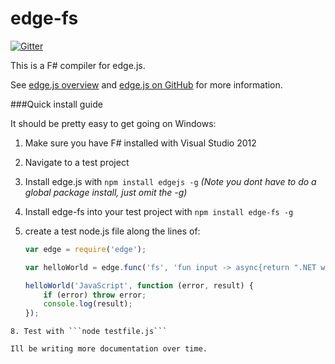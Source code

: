 edge-fs
=======

[![Gitter](https://badges.gitter.im/Join%20Chat.svg)](https://gitter.im/7sharp9/edge-fs?utm_source=badge&utm_medium=badge&utm_campaign=pr-badge&utm_content=badge)

This is a F# compiler for edge.js.

See [edge.js overview](http://tjanczuk.github.com/edge) and [edge.js on GitHub](https://github.com/tjanczuk/egde) for more information. 

###Quick install guide

It should be pretty easy to get going on Windows: 

1. Make sure you have F# installed with Visual Studio 2012  
2. Navigate to a test project  
3. Install edge.js with `npm install edgejs -g` *(Note you dont have to do a global package install, just omit the -g)* 
4. Install edge-fs into your test project with `npm install edge-fs -g`  
5. create a test node.js file along the lines of:  

   ```javascript
   var edge = require('edge');

   var helloWorld = edge.func('fs', 'fun input -> async{return ".NET welcomes " + input.ToString()}');

   helloWorld('JavaScript', function (error, result) {
       if (error) throw error;
       console.log(result);
   });
```
8. Test with ```node testfile.js```

Ill be writing more documentation over time.   
